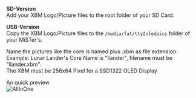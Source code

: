 **SD-Version**  
Add your XBM Logo/Picture files to the root folder of your SD Card.  
  
**USB-Version**  
Copy the XBM Logo/Picture files to the `/media/fat/tty2oledpics` folder of your MiSTer's.  
  
Name the pictures like the core is named plus .xbm as file extension.  
Example: Lunar Lander's Core Name is "llander", filename must be "llander.xbm".  
The XBM must be 256x64 Pixel for a SSD1322 OLED Display  
  
An quick preview  
![AllInOne](https://github.com/venice1200/MiSTer_tty2oled/blob/main/Pictures/BMP/2021-02-09_All.png?raw=true)
